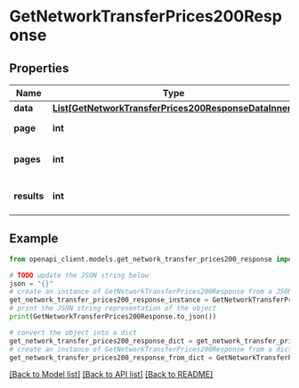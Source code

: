 # GetNetworkTransferPrices200Response


## Properties

Name | Type | Description | Notes
------------ | ------------- | ------------- | -------------
**data** | [**List[GetNetworkTransferPrices200ResponseDataInner]**](GetNetworkTransferPrices200ResponseDataInner.md) |  | [optional] 
**page** | **int** | The current [page](https://techdocs.akamai.com/linode-api/reference/pagination). | [optional] [readonly] 
**pages** | **int** | The total number of [pages](https://techdocs.akamai.com/linode-api/reference/pagination). | [optional] [readonly] 
**results** | **int** | The total number of results. | [optional] [readonly] 

## Example

```python
from openapi_client.models.get_network_transfer_prices200_response import GetNetworkTransferPrices200Response

# TODO update the JSON string below
json = "{}"
# create an instance of GetNetworkTransferPrices200Response from a JSON string
get_network_transfer_prices200_response_instance = GetNetworkTransferPrices200Response.from_json(json)
# print the JSON string representation of the object
print(GetNetworkTransferPrices200Response.to_json())

# convert the object into a dict
get_network_transfer_prices200_response_dict = get_network_transfer_prices200_response_instance.to_dict()
# create an instance of GetNetworkTransferPrices200Response from a dict
get_network_transfer_prices200_response_from_dict = GetNetworkTransferPrices200Response.from_dict(get_network_transfer_prices200_response_dict)
```
[[Back to Model list]](../README.md#documentation-for-models) [[Back to API list]](../README.md#documentation-for-api-endpoints) [[Back to README]](../README.md)


